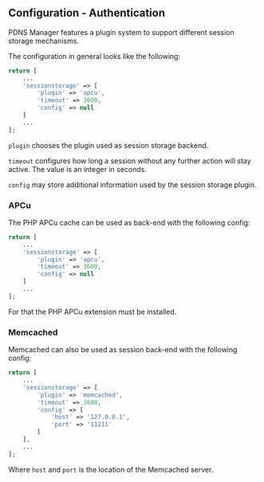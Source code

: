 ## Configuration - Authentication

PDNS Manager features a plugin system to support different session storage
mechanisms.

The configuration in general looks like the following:
```php
return [
    ...
    'sessionstorage' => [
        'plugin' => 'apcu',
        'timeout' => 3600,
        'config' => null
    ]
    ...
];
```

`plugin` chooses the plugin used as session storage backend.

`timeout` configures how long a session without any further action will stay
active. The value is an integer in seconds.

`config` may store additional information used by the session storage plugin.

### APCu

The PHP APCu cache can be used as back-end with the following config:
```php
return [
    ...
    'sessionstorage' => [
        'plugin' => 'apcu',
        'timeout' => 3600,
        'config' => null
    ]
    ...
];
```
For that the PHP APCu extension must be installed.

### Memcached

Memcached can also be used as session back-end with the following config:
```php
return [
    ...
    'sessionstorage' => [
        'plugin' => 'memcached',
        'timeout' => 3600,
        'config' => [
            'host' => '127.0.0.1',
            'port' => '11211'
        ]
    ],
    ...
];
```
Where `host` and `port` is the location of the Memcached server.
